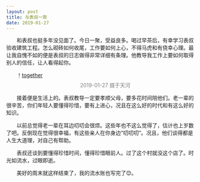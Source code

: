 ```yaml
---
layout: post
title: 与表叔一聚
date: 2019-01-27
---
```


<style>
  p {
  	text-indent: 2em;
  }

  .image-caption {
  	text-align: center;
  	color: gray;
  	display: block;
  	margin-top: .5em;
  }
</style>

和表叔也挺多年没见面了。今日一聚，受益良多。喝过早茶后，有幸学习表叔验收建筑工程。怎么砌砖如何收尾，工作要如何上心，不得马虎和有侥幸心理。最让我自愧不如的便是表叔的日志做得非常详细有条理。他教导我工作上要如何取得别人的信任，让人看得起你。

<!-- image here -->
！[together](/images/together.jpg)
<span class="image-caption">2019-01-27 摄于天河</span>

接着便是生活上的。表叔教导一定要孝顺父母，要多花时间陪他们。老一辈的很辛苦，你们年轻人要懂得珍惜，要有上进心，况且在这么好的时代和有这么好的知识。

以前总觉得老一辈在耳边叨叨会很烦。这些年也不这么觉得了，估计也上岁数了吧。反倒现在觉得很幸福，有这些亲人在你身边“叨叨叨”。况且，他们谈得都是人生大道理，对自己有帮助。

表叔还谈到要懂得珍惜时间，懂得珍惜眼前人。过了这个村就没这个店了。时光如流水，过眼即逝。

美好的周末就这样结束了，我的流水账也写完了😊。